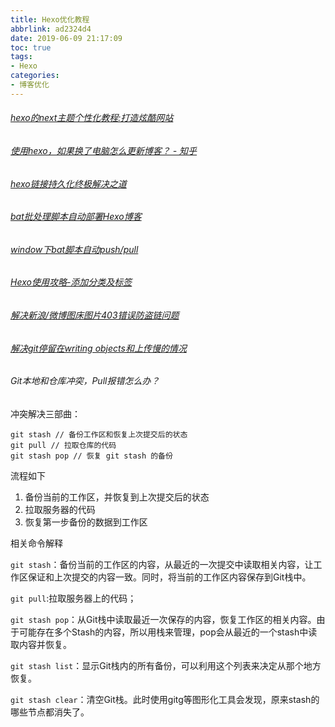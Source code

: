 ```yaml
---
title: Hexo优化教程
abbrlink: ad2324d4
date: 2019-06-09 21:17:09
toc: true
tags:
- Hexo
categories:
- 博客优化
---
```

###### [hexo的next主题个性化教程:打造炫酷网站](http://shenzekun.cn/hexo的next主题个性化配置教程.html)

###### [使用hexo，如果换了电脑怎么更新博客？ - 知乎]( https://www.zhihu.com/question/21193762)

###### [hexo链接持久化终极解决之道 ](https://blog.csdn.net/yanzi1225627/article/details/77761488)
###### [bat批处理脚本自动部署Hexo博客 ](https://blog.csdn.net/qq_21808961/article/details/84868482) 

###### [window下bat脚本自动push/pull ](https://blog.csdn.net/ekey_code/article/details/79587742)

###### [Hexo使用攻略-添加分类及标签](https://linlif.github.io/2017/05/27/Hexo%E4%BD%BF%E7%94%A8%E6%94%BB%E7%95%A5-%E6%B7%BB%E5%8A%A0%E5%88%86%E7%B1%BB%E5%8F%8A%E6%A0%87%E7%AD%BE/)

###### [解决新浪/微博图床图片403错误防盗链问题](https://blog.gobyte.cn/post/cfce32d8.html)

###### [解决git停留在writing objects和上传慢的情况](https://www.jianshu.com/p/704dc6b0bb18)



###### Git本地和仓库冲突，Pull报错怎么办？

冲突解决三部曲：

```shell
git stash // 备份工作区和恢复上次提交后的状态
git pull // 拉取仓库的代码
git stash pop // 恢复 git stash 的备份
```

流程如下

1. 备份当前的工作区，并恢复到上次提交后的状态
2. 拉取服务器的代码
3. 恢复第一步备份的数据到工作区

相关命令解释

`git stash`：备份当前的工作区的内容，从最近的一次提交中读取相关内容，让工作区保证和上次提交的内容一致。同时，将当前的工作区内容保存到Git栈中。

`git pull`:拉取服务器上的代码；

`git stash pop`：从Git栈中读取最近一次保存的内容，恢复工作区的相关内容。由于可能存在多个Stash的内容，所以用栈来管理，pop会从最近的一个stash中读取内容并恢复。

`git stash list`：显示Git栈内的所有备份，可以利用这个列表来决定从那个地方恢复。

`git stash clear`：清空Git栈。此时使用gitg等图形化工具会发现，原来stash的哪些节点都消失了。



